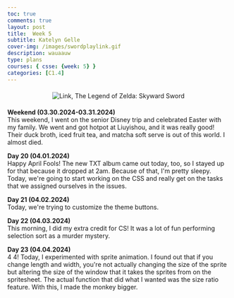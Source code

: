 ```yaml
---
toc: true
comments: true
layout: post
title:  Week 5
subtitle: Katelyn Gelle
cover-img: /images/swordplaylink.gif
description: wauaauw
type: plans
courses: { csse: {week: 5} }
categories: [C1.4]
---
```


<div style="text-align: center; margin-top: 20px; margin-bottom: 20px;">
  <img src="{{site.baseurl}}/images/anito/canyouhearmelink.gif" alt="Link, The Legend of Zelda: Skyward Sword" />
</div>  

**Weekend (03.30.2024-03.31.2024)**  
This weekend, I went on the senior Disney trip and celebrated Easter with my family. We went and got hotpot at Liuyishou, and it was really good! Their duck broth, iced fruit tea, and matcha soft serve is out of this world. I almost died.  

**Day 20 (04.01.2024)**  
Happy April Fools! The new TXT album came out today, too, so I stayed up for that because it dropped at 2am. Because of that, I'm pretty sleepy. Today, we're going to start working on the CSS and really get on the tasks that we assigned ourselves in the issues.  

**Day 21 (04.02.2024)**  
Today, we're trying to customize the theme buttons.  

**Day 22 (04.03.2024)**  
This morning, I did my extra credit for CS! It was a lot of fun performing selection sort as a murder mystery.  

**Day 23 (04.04.2024)**  
4 4! Today, I experimented with sprite animation. I found out that if you change length and width, you're not actually changing the size of the sprite but altering the size of the window that it takes the sprites from on the spritesheet. The actual function that did what I wanted was the size ratio feature. With this, I made the monkey bigger.